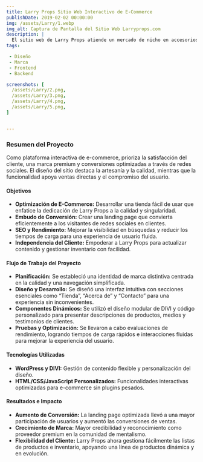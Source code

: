 ```yaml
---
title: Larry Props Sitio Web Interactivo de E-Commerce
publishDate: 2019-02-02 00:00:00
img: /assets/Larry/1.webp
img_alt: Captura de Pantalla del Sitio Web Larryprops.com
description: |
  El sitio web de Larry Props atiende un mercado de nicho en accesorios de mentalismo de alta calidad, ofreciendo herramientas profesionales diseñadas para artistas.
tags:

 - Diseño
 - Marca
 - Frontend
 - Backend

screenshots: [
  /assets/Larry/2.png,
  /assets/Larry/3.png,
  /assets/Larry/4.png,
  /assets/Larry/5.png,
]


---
```



### Resumen del Proyecto  
 Como plataforma interactiva de e-commerce, prioriza la satisfacción del cliente, una marca premium y conversiones optimizadas a través de redes sociales. El diseño del sitio destaca la artesanía y la calidad, mientras que la funcionalidad apoya ventas directas y el compromiso del usuario.  

#### Objetivos  
- **Optimización de E-Commerce:** Desarrollar una tienda fácil de usar que enfatice la dedicación de Larry Props a la calidad y singularidad.  
- **Embudo de Conversión:** Crear una landing page que convierta eficientemente a los visitantes de redes sociales en clientes.  
- **SEO y Rendimiento:** Mejorar la visibilidad en búsquedas y reducir los tiempos de carga para una experiencia de usuario fluida.  
- **Independencia del Cliente:** Empoderar a Larry Props para actualizar contenido y gestionar inventario con facilidad.  

#### Flujo de Trabajo del Proyecto  
- **Planificación:** Se estableció una identidad de marca distintiva centrada en la calidad y una navegación simplificada.  
- **Diseño y Desarrollo:** Se diseñó una interfaz intuitiva con secciones esenciales como “Tienda”, “Acerca de” y “Contacto” para una experiencia sin inconvenientes.  
- **Componentes Dinámicos:** Se utilizó el diseño modular de DIVI y código personalizado para presentar descripciones de productos, medios y testimonios de clientes.  
- **Pruebas y Optimización:** Se llevaron a cabo evaluaciones de rendimiento, logrando tiempos de carga rápidos e interacciones fluidas para mejorar la experiencia del usuario.  

#### Tecnologías Utilizadas  
- **WordPress y DIVI:** Gestión de contenido flexible y personalización del diseño.  
- **HTML/CSS/JavaScript Personalizados:** Funcionalidades interactivas optimizadas para e-commerce sin plugins pesados.  

#### Resultados e Impacto  
- **Aumento de Conversión:** La landing page optimizada llevó a una mayor participación de usuarios y aumentó las conversiones de ventas.  
- **Crecimiento de Marca:** Mayor credibilidad y reconocimiento como proveedor premium en la comunidad de mentalismo.  
- **Flexibilidad del Cliente:** Larry Props ahora gestiona fácilmente las listas de productos e inventario, apoyando una línea de productos dinámica y en evolución.  